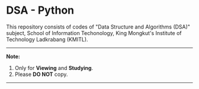 # DSA - Python
This repository consists of codes of "Data Structure and Algorithms (DSA)" subject, School of Information Techonology, King Mongkut's Institute of Technology Ladkrabang (KMITL).


_____

<b>Note:</b>
<ol>
  <li>Only for <b>Viewing</b> and <b>Studying</b>.</li>
  <li>Please <b>DO NOT</b> copy.</li>
</ol>

_____
